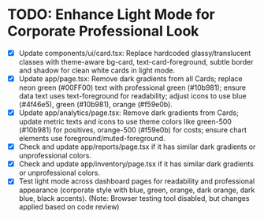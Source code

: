 # TODO: Enhance Light Mode for Corporate Professional Look

- [x] Update components/ui/card.tsx: Replace hardcoded glassy/translucent classes with theme-aware bg-card, text-card-foreground, subtle border and shadow for clean white cards in light mode.
- [x] Update app/page.tsx: Remove dark gradients from all Cards; replace neon green (#00FF00) text with professional green (#10b981); ensure data text uses text-foreground for readability; adjust icons to use blue (#4f46e5), green (#10b981), orange (#f59e0b).
- [x] Update app/analytics/page.tsx: Remove dark gradients from Cards; update metric texts and icons to use theme colors like green-500 (#10b981) for positives, orange-500 (#f59e0b) for costs; ensure chart elements use foreground/muted-foreground.
- [x] Check and update app/reports/page.tsx if it has similar dark gradients or unprofessional colors.
- [x] Check and update app/inventory/page.tsx if it has similar dark gradients or unprofessional colors.
- [x] Test light mode across dashboard pages for readability and professional appearance (corporate style with blue, green, orange, dark orange, dark blue, black accents). (Note: Browser testing tool disabled, but changes applied based on code review)
